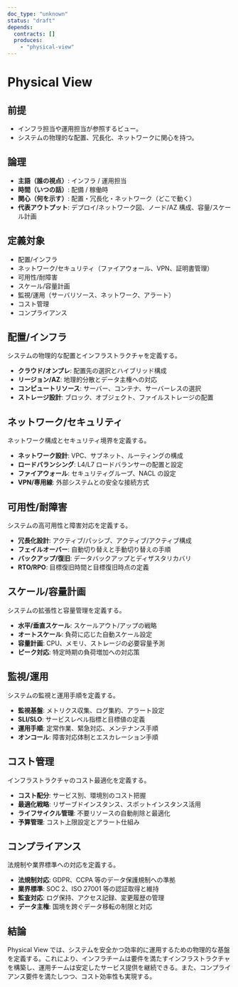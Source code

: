 ```yaml
---
doc_type: "unknown"
status: "draft"
depends:
  contracts: []
  produces:
    - "physical-view"
---
```


# Physical View

## 前提

- インフラ担当や運用担当が参照するビュー。
- システムの物理的な配置、冗長化、ネットワークに関心を持つ。

## 論理

- **主語（誰の視点）**: インフラ / 運用担当
- **時間（いつの話）**: 配備 / 稼働時
- **関心（何を示す）**: 配置・冗長化・ネットワーク（どこで動く）
- **代表アウトプット**: デプロイ/ネットワーク図、ノード/AZ 構成、容量/スケール計画

## 定義対象

<!-- FOUNDATION_BEGIN: physical-view -->

- 配置/インフラ
- ネットワーク/セキュリティ（ファイアウォール、VPN、証明書管理）
- 可用性/耐障害
- スケール/容量計画
- 監視/運用（サーバリソース、ネットワーク、アラート）
- コスト管理
- コンプライアンス

<!-- FOUNDATION_END: physical-view -->

## 配置/インフラ

システムの物理的な配置とインフラストラクチャを定義する。

- **クラウド/オンプレ**: 配置先の選択とハイブリッド構成
- **リージョン/AZ**: 地理的分散とデータ主権への対応
- **コンピュートリソース**: サーバー、コンテナ、サーバーレスの選択
- **ストレージ設計**: ブロック、オブジェクト、ファイルストレージの配置

## ネットワーク/セキュリティ

ネットワーク構成とセキュリティ境界を定義する。

- **ネットワーク設計**: VPC、サブネット、ルーティングの構成
- **ロードバランシング**: L4/L7 ロードバランサーの配置と設定
- **ファイアウォール**: セキュリティグループ、NACL の設定
- **VPN/専用線**: 外部システムとの安全な接続方式

## 可用性/耐障害

システムの高可用性と障害対応を定義する。

- **冗長化設計**: アクティブ/パッシブ、アクティブ/アクティブ構成
- **フェイルオーバー**: 自動切り替えと手動切り替えの手順
- **バックアップ/復旧**: データバックアップとディザスタリカバリ
- **RTO/RPO**: 目標復旧時間と目標復旧時点の定義

## スケール/容量計画

システムの拡張性と容量管理を定義する。

- **水平/垂直スケール**: スケールアウト/アップの戦略
- **オートスケール**: 負荷に応じた自動スケール設定
- **容量計画**: CPU、メモリ、ストレージの必要容量予測
- **ピーク対応**: 特定時期の負荷増加への対応策

## 監視/運用

システムの監視と運用手順を定義する。

- **監視基盤**: メトリクス収集、ログ集約、アラート設定
- **SLI/SLO**: サービスレベル指標と目標値の定義
- **運用手順**: 定常作業、緊急対応、メンテナンス手順
- **オンコール**: 障害対応体制とエスカレーション手順

## コスト管理

インフラストラクチャのコスト最適化を定義する。

- **コスト配分**: サービス別、環境別のコスト把握
- **最適化戦略**: リザーブドインスタンス、スポットインスタンス活用
- **ライフサイクル管理**: 不要リソースの自動削除と最適化
- **予算管理**: コスト上限設定とアラート仕組み

## コンプライアンス

法規制や業界標準への対応を定義する。

- **法規制対応**: GDPR、CCPA 等のデータ保護規制への準拠
- **業界標準**: SOC 2、ISO 27001 等の認証取得と維持
- **監査対応**: ログ保持、アクセス記録、変更履歴の管理
- **データ主権**: 国境を跨ぐデータ移転の制限と対応

## 結論

Physical View では、システムを安全かつ効率的に運用するための物理的な基盤を定義する。これにより、インフラチームは要件を満たすインフラストラクチャを構築し、運用チームは安定したサービス提供を継続できる。また、コンプライアンス要件を満たしつつ、コスト効率性も実現する。
